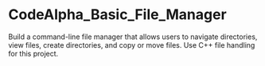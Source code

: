 # CodeAlpha_Basic_File_Manager
Build a command-line file manager that allows users to navigate directories, view files, create directories, and copy or move files. Use C++ file handling for this project.
